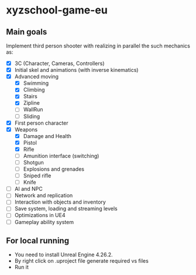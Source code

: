 # xyzschool-game-eu

## Main goals

Implement third person shooter with realizing in parallel the such mechanics as:

- [x] 3C (Character, Cameras, Controllers)
- [x] Initial skel and animations (with inverse kinematics)
- [x] Advanced moving
  - [x] Swimming
  - [x] Climbing
  - [x] Stairs
  - [x] Zipline
  - [ ] WallRun
  - [ ] Sliding
- [x] First person character
- [x] Weapons
  - [x] Damage and Health
  - [x] Pistol
  - [x] Rifle
  - [ ] Amunition interface (switching)
  - [ ] Shotgun
  - [ ] Explosions and grenades
  - [ ] Sniped rifle
  - [ ] Knife
- [ ] AI and NPC
- [ ] Network and replication
- [ ] Interaction with objects and inventory
- [ ] Save system, loading and streaming levels
- [ ] Optimizations in UE4
- [ ] Gameplay ability system

## For local running

- You need to install Unreal Engine 4.26.2.
- By right click on .uproject file generate required vs files
- Run it
